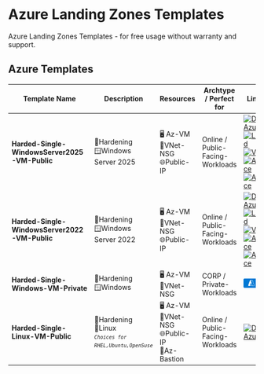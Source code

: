 # Azure Landing Zones Templates

Azure Landing Zones Templates - for free usage without warranty and support.

## Azure Templates

| Template Name | Description | Resources | Archtype / Perfect for | Links / Tags |
|---------|-----------|-----------|-------------|---------|
| **Harded-Single-WindowsServer2025-VM-Public** | 💪Hardening<br> 🪟Windows Server 2025<br> | 🖥️ Az-VM<br> 🧱VNet-NSG<br> 🌐Public-IP<br> | Online / Public-Facing-Workloads | [![Deploy to Azure](https://aka.ms/deploytoazurebutton)](https://portal.azure.com/#create/Microsoft.Template/uri/https%3A%2F%2Fraw.githubusercontent.com%2Fthinformatics%2Fazure-lz-templates%2Frefs%2Fheads%2Fmain%2Farm-templates%2FWindows%2FHarded-Single-WindowsServer2025-VM-Public.json) [![LastUpdated](https://img.shields.io/badge/LastChange-09/2025-green)](https://thinformatics.com) [![Version](https://img.shields.io/badge/Version-0.0.9-blue)]() [![AzCompliance](https://img.shields.io/badge/ISO27001-violet)]() [![AzCompliance](https://img.shields.io/badge/CIS-violet)]() |
| **Harded-Single-WindowsServer2022-VM-Public** | 💪Hardening<br> 🪟Windows Server 2022<br> | 🖥️ Az-VM<br> 🧱VNet-NSG<br> 🌐Public-IP<br> | Online / Public-Facing-Workloads | [![Deploy to Azure](https://aka.ms/deploytoazurebutton)](https://portal.azure.com/#create/Microsoft.Template/uri/https%3A%2F%2Fraw.githubusercontent.com%2Fthinformatics%2Fazure-lz-templates%2Frefs%2Fheads%2Fmain%2Farm-templates%2FWindows%2FHarded-Single-WindowsServer2022-VM-Public.json) [![LastUpdated](https://img.shields.io/badge/LastChange-09/2025-green)](https://thinformatics.com) [![Version](https://img.shields.io/badge/Version-0.0.9-blue)]() [![AzCompliance](https://img.shields.io/badge/ISO27001-violet)]() [![AzCompliance](https://img.shields.io/badge/CIS-violet)]() |
| **Harded-Single-Windows-VM-Private** | 💪Hardening<br> 🪟Windows<br>  | 🖥️ Az-VM<br> 🧱VNet-NSG<br> | CORP / Private-Workloads | [![Deploy To Azure](https://raw.githubusercontent.com/Azure/azure-quickstart-templates/master/1-CONTRIBUTION-GUIDE/images/deploytoazure.svg?sanitize=true)](https://portal.azure.com/#create/Microsoft.Template/uri/https%3A%2F%2Fraw.githubusercontent.com%2Fthinformatics%2Fazure-lz-templates%2Fmain%2Farm-templates%2FHarded-Single-Linux-VM-Public.json) |
| **Harded-Single-Linux-VM-Public** | 💪Hardening<br> 🐧Linux<br> <i><small>`Choices for RHEL,Ubuntu,OpenSuse`</small></i>  | 🖥️ Az-VM<br> 🧱VNet-NSG<br> 🌐Public-IP<br> 🌉Az-Bastion<br> | Online / Public-Facing-Workloads | [![Deploy to Azure](https://aka.ms/deploytoazurebutton)](https://portal.azure.com/#create/Microsoft.Template/uri/https%3A%2F%2Fraw.githubusercontent.com%2Fthinformatics%2Fazure-lz-templates%2Frefs%2Fheads%2Fmain%2Farm-templates%2FLinux%2FHarded-Single-Linux-VM-Public.json) |
